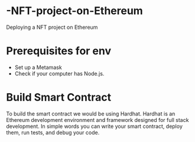 # -NFT-project-on-Ethereum
Deploying a NFT project on Ethereum


# Prerequisites  for env

- Set up a Metamask 
- Check if your computer has Node.js. 

# Build Smart Contract 

To build the smart contract we would be using Hardhat. Hardhat is an Ethereum development environment and framework designed for full stack development. In simple words you can write your smart contract, deploy them, run tests, and debug your code.

  
    
